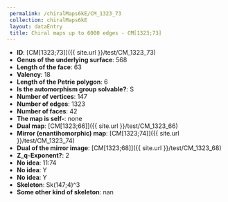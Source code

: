 ```yaml
--- 
 permalink: /chiralMaps6kE/CM_1323_73 
 collection: chiralMaps6kE
 layout: dataEntry
 title: Chiral maps up to 6000 edges - CM[1323;73]
---
```


- **ID**: [CM[1323;73]]({{ site.url }}/test/CM_1323_73)
- **Genus of the underlying surface**: 568
- **Length of the face**: 63
- **Valency**: 18
- **Length of the Petrie polygon**: 6
- **Is the automorphism group solvable?**: S
- **Number of vertices**: 147
- **Number of edges**: 1323
- **Number of faces**: 42
- **The map is self-**: none
- **Dual map**: [CM[1323;66]]({{ site.url }}/test/CM_1323_66)
- **Mirror (enantihomorphic) map**: [CM[1323;74]]({{ site.url }}/test/CM_1323_74)
- **Dual of the mirror image**: [CM[1323;68]]({{ site.url }}/test/CM_1323_68)
- **Z_q-Exponent?**: 2
- **No idea**:  11:74
- **No idea**: Y
- **No idea**: Y
- **Skeleton**: Sk(147;4)^3
- **Some other kind of skeleton**: nan
